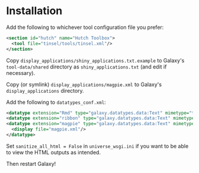 # Installation

Add the following to whichever tool configuration file you prefer:

```xml
<section id="hutch" name="Hutch Toolbox">
  <tool file="tinsel/tools/tinsel.xml"/>
</section>
```

Copy `display_applications/shiny_applications.txt.example` to Galaxy's `tool-data/shared` directory as `shiny_applications.txt` (and edit if necessary).

Copy (or symlink) `display_applications/magpie.xml` to Galaxy's `display_applications` directory.

Add the following to `datatypes_conf.xml`:

```xml
<datatype extension="Rmd" type="galaxy.datatypes.data:Text" mimetype="text/x-markdown" display_in_upload="True"/>
<datatype extension="ribbon" type="galaxy.datatypes.data:Text" mimetype="text/x-R" subclass="True" display_in_upload="True"/>
<datatype extension="magpie" type="galaxy.datatypes.data:Text" mimetype="application/json" subclass="True" display_in_upload="False">
  <display file="magpie.xml"/>
</datatype>
```

Set `sanitize_all_html = False` in `universe_wsgi.ini` if you want to be able to view the HTML outputs as intended.

Then restart Galaxy!
